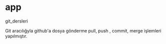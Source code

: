 # app 
git_dersleri 

Git aracılığyla github'a dosya gönderme pull, push , commit, merge işlemleri yapılmıştır. 
